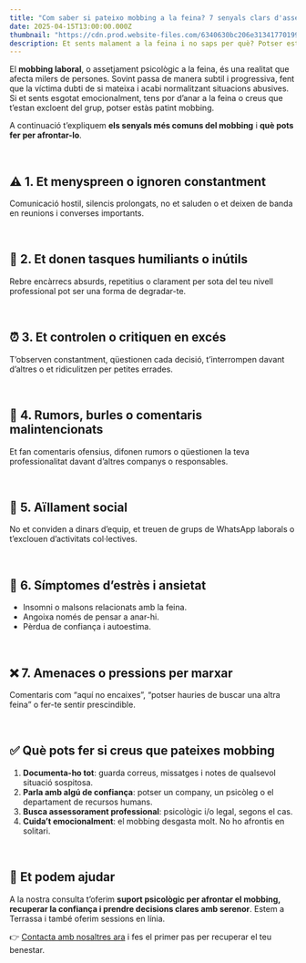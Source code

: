 ```yaml
---
title: "Com saber si pateixo mobbing a la feina? 7 senyals clars d'assetjament laboral"
date: 2025-04-15T13:00:00.000Z
thumbnail: "https://cdn.prod.website-files.com/6340630bc206e31341770199/679262d5d903d48a48ea05b0_mobbing%20cos%27%C3%A8%20e%20come%20riconoscerlo.webp"
description: Et sents malament a la feina i no saps per què? Potser estàs patint assetjament laboral. Descobreix com identificar el mobbing i què pots fer per afrontar-lo.
---
```


El **mobbing laboral**, o assetjament psicològic a la feina, és una realitat que afecta milers de persones. Sovint passa de manera subtil i progressiva, fent que la víctima dubti de si mateixa i acabi normalitzant situacions abusives. Si et sents esgotat emocionalment, tens por d’anar a la feina o creus que t’estan excloent del grup, potser estàs patint mobbing.

A continuació t’expliquem **els senyals més comuns del mobbing** i **què pots fer per afrontar-lo**.

&nbsp;

## ⚠️ 1. Et menyspreen o ignoren constantment

Comunicació hostil, silencis prolongats, no et saluden o et deixen de banda en reunions i converses importants.

&nbsp;

## 🧩 2. Et donen tasques humiliants o inútils

Rebre encàrrecs absurds, repetitius o clarament per sota del teu nivell professional pot ser una forma de degradar-te.

&nbsp;

## ⏰ 3. Et controlen o critiquen en excés

T’observen constantment, qüestionen cada decisió, t’interrompen davant d’altres o et ridiculitzen per petites errades.

&nbsp;

## 💬 4. Rumors, burles o comentaris malintencionats

Et fan comentaris ofensius, difonen rumors o qüestionen la teva professionalitat davant d’altres companys o responsables.

&nbsp;

## 🧍 5. Aïllament social

No et conviden a dinars d’equip, et treuen de grups de WhatsApp laborals o t’exclouen d’activitats col·lectives.

&nbsp;

## 🧠 6. Símptomes d’estrès i ansietat

- Insomni o malsons relacionats amb la feina.
- Angoixa només de pensar a anar-hi.
- Pèrdua de confiança i autoestima.

&nbsp;

## ❌ 7. Amenaces o pressions per marxar

Comentaris com “aquí no encaixes”, “potser hauries de buscar una altra feina” o fer-te sentir prescindible.

&nbsp;

## ✅ Què pots fer si creus que pateixes mobbing

1. **Documenta-ho tot**: guarda correus, missatges i notes de qualsevol situació sospitosa.
2. **Parla amb algú de confiança**: potser un company, un psicòleg o el departament de recursos humans.
3. **Busca assessorament professional**: psicològic i/o legal, segons el cas.
4. **Cuida’t emocionalment**: el mobbing desgasta molt. No ho afrontis en solitari.

&nbsp;

## 🌱 Et podem ajudar

A la nostra consulta t’oferim **suport psicològic per afrontar el mobbing, recuperar la confiança i prendre decisions clares amb serenor**. Estem a Terrassa i també oferim sessions en línia.

👉 [Contacta amb nosaltres ara](/contacte) i fes el primer pas per recuperar el teu benestar.
